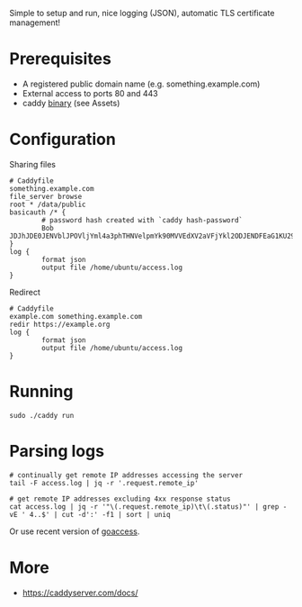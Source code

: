 Simple to setup and run, nice logging (JSON), automatic TLS certificate management!

# Prerequisites

* A registered public domain name (e.g. something.example.com)
* External access to ports 80 and 443
* caddy [binary](https://github.com/caddyserver/caddy/releases) (see Assets)

# Configuration

Sharing files

```
# Caddyfile
something.example.com
file_server browse
root * /data/public
basicauth /* {
        # password hash created with `caddy hash-password`
        Bob JDJhJDE0JENVblJPOVljYml4a3phTHNVelpmYk90MVVEdXV2aVFjYkl2ODJENDFEaG1KU29TRGNCUHp5
}
log {
        format json
        output file /home/ubuntu/access.log
}
```

Redirect

```
# Caddyfile
example.com something.example.com
redir https://example.org
log {
        format json
        output file /home/ubuntu/access.log
}
```

# Running

```
sudo ./caddy run
```

# Parsing logs

```
# continually get remote IP addresses accessing the server
tail -F access.log | jq -r '.request.remote_ip'

# get remote IP addresses excluding 4xx response status 
cat access.log | jq -r '"\(.request.remote_ip)\t\(.status)"' | grep -vE ' 4..$' | cut -d':' -f1 | sort | uniq
```

Or use recent version of [goaccess](https://goaccess.io/).

# More

* https://caddyserver.com/docs/
